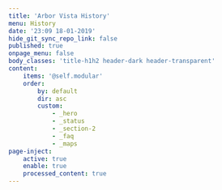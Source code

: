 ```yaml
---
title: 'Arbor Vista History'
menu: History
date: '23:09 18-01-2019'
hide_git_sync_repo_link: false
published: true
onpage_menu: false
body_classes: 'title-h1h2 header-dark header-transparent'
content:
    items: '@self.modular'
    order:
        by: default
        dir: asc
        custom:
            - _hero
            - _status
            - _section-2
            - _faq
            - _maps
page-inject:
    active: true
    enable: true
    processed_content: true
---
```


